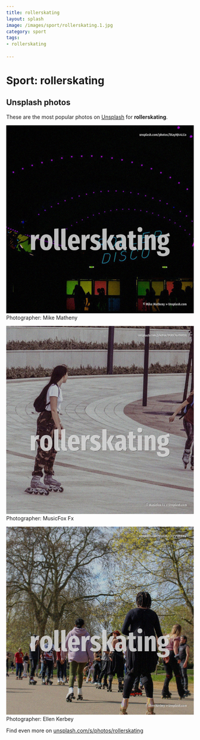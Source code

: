 ```yaml
---
title: rollerskating
layout: splash
image: /images/sport/rollerskating.1.jpg
category: sport
tags:
- rollerskating

---
```

# Sport: rollerskating

  

 
## Unsplash photos
These are the most popular photos on [Unsplash](https://unsplash.com) for **rollerskating**.
 
![rollerskating](/images/sport/rollerskating.1.jpg)
Photographer:  Mike Matheny
 
![rollerskating](/images/sport/rollerskating.2.jpg)
Photographer:  MusicFox Fx
 
![rollerskating](/images/sport/rollerskating.3.jpg)
Photographer:  Ellen Kerbey
 
Find even more on [unsplash.com/s/photos/rollerskating](https://unsplash.com/s/photos/rollerskating)
 
